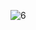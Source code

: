 ![6](https://github.com/VanHoang110802/DO_HOA_MAY_TINH/assets/108053955/f33e156f-2336-4fe7-ad29-e358dbc64de4)
